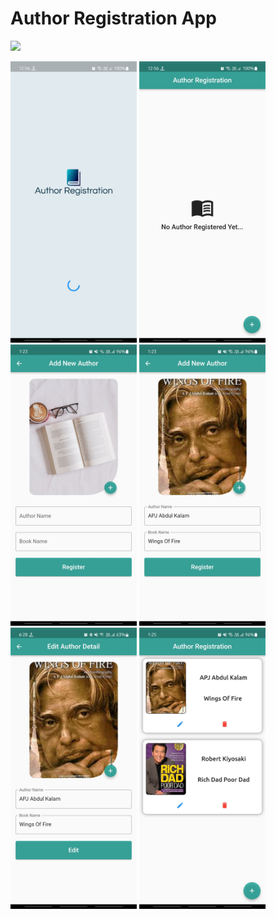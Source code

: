 # Author Registration App




<img src="https://github.com/ParasRojiya/Author_Registration_App/blob/master/assets/output/gif.gif" style="height:450px"/>



<img src="https://github.com/ParasRojiya/Author_Registration_App/blob/master/assets/output/0.jpg" style="height:450px"/>  <img src="https://github.com/ParasRojiya/Author_Registration_App/blob/master/assets/output/1.jpg" style="height:450px"/>  <img src="https://github.com/ParasRojiya/Author_Registration_App/blob/master/assets/output/2.jpg" style="height:450px"/>
<img src="https://github.com/ParasRojiya/Author_Registration_App/blob/master/assets/output/3.jpg" style="height:450px"/> <img src="https://github.com/ParasRojiya/Author_Registration_App/blob/master/assets/output/4.jpg" style="height:450px"/> <img src="https://github.com/ParasRojiya/Author_Registration_App/blob/master/assets/output/5.jpg" style="height:450px"/>